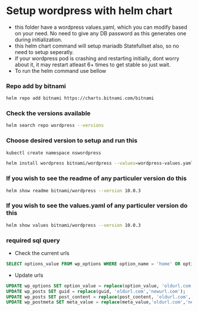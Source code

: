 # Setup wordpress with helm chart

  - this folder have a wordpress values.yaml, which you can modify based on your need. No need to give any DB password as this generates one during initialization.
  - this helm chart command will setup mariadb Statefullset also, so no need to setup seperatly.
  - if your wordpress pod is crashing and restarting initially, dont worry about it, it may restart atleast 6+ times to get stable so just wait.
  - To run the helm command use bellow 

### Repo add by bitnami

```BASH
helm repo add bitnami https://charts.bitnami.com/bitnami
```

### Check the versions available

```BASH
helm search repo wordpress --versions
```

### Choose desired version to setup and run this

```BASH
kubectl create namespace nswordpress

helm install wordpress bitnami/wordpress --values=wordpress-values.yaml --namespace nswordpress --version 10.0.3
```

### If you wish to see the readme of any particuler version do this

```BASH
helm show readme bitnami/wordpress --version 10.0.3
```

### If you wish to see the values.yaml of any particuler version do this

```BASH
helm show values bitnami/wordpress --version 10.0.3
```

### required sql query

- Check the current urls

```SQL
SELECT options_value FROM wp_options WHERE option_name = 'home' OR option_name = 'siteurl';
```
- Update urls 


```SQL
UPDATE wp_options SET option_value = replace(option_value, 'oldurl.com', 'newurl.com') WHERE option_name = 'home' OR option_name = 'siteurl';
UPDATE wp_posts SET guid = replace(guid, 'oldurl.com','newurl.com');
UPDATE wp_posts SET post_content = replace(post_content, 'oldurl.com', 'newurl.com'); 
UPDATE wp_postmeta SET meta_value = replace(meta_value,'oldurl.com','newurl.com');
```
